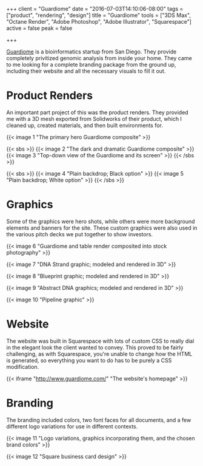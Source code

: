 +++
client = "Guardiome"
date = "2016-07-03T14:10:06-08:00"
tags = ["product", "rendering", "design"]
title = "Guardiome"
tools = ["3DS Max", "Octane Render", "Adobe Photoshop", "Adobe Illustrator", "Squarespace"]
active = false
peak = false

+++

[Guardiome](http://www.guardiome.com) is a bioinformatics startup from San Diego. They provide completely privitized genomic analysis from inside your home. They came to me looking for a complete branding package from the ground up, including their website and all the necessary visuals to fill it out.<!--more-->

# Product Renders

An important part project of this was the product renders. They provided me with a 3D mesh exported from Solidworks of their product, which I cleaned up, created materials, and then built environments for.

{{< image 1 "The primary hero Guardiome composite" >}}

{{< sbs >}}
{{< image 2 "The dark and dramatic Guardiome composite" >}}
{{< image 3 "Top-down view of the Guardiome and its screen" >}}
{{< /sbs >}}

{{< sbs >}}
{{< image 4 "Plain backdrop; Black option" >}}
{{< image 5 "Plain backdrop; White option" >}}
{{< /sbs >}}

# Graphics

Some of the graphics were hero shots, while others were more background elements and banners for the site. These custom graphics were also used in the various pitch decks we put together to show investors.

{{< image 6 "Guardiome and table render composited into stock photography" >}}

{{< image 7 "DNA Strand graphic; modeled and rendered in 3D" >}}

{{< image 8 "Blueprint graphic; modeled and rendered in 3D" >}}

{{< image 9 "Abstract DNA graphics; modeled and rendered in 3D" >}}

{{< image 10 "Pipeline graphic" >}}

# Website

The website was built in Squarespace with lots of custom CSS to really dial in the elegant look the client wanted to convey. This proved to be fairly challenging, as with Squarespace, you're unable to change how the HTML is generated, so everything you want to do has to be purely a CSS modification.

{{< iframe "http://www.guardiome.com/" "The website's homepage" >}}

# Branding

The branding included colors, two font faces for all documents, and a few different logo variations for use in different contexts.

{{< image 11 "Logo variations, graphics incorporating them, and the chosen brand colors" >}}

{{< image 12 "Square business card design" >}}
